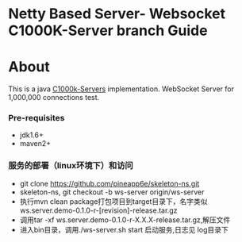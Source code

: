 Netty Based Server- Websocket C1000K-Server branch Guide
=====================

# About
  This is a java [C1000k-Servers](https://github.com/smallnest/C1000K-Servers) implementation. WebSocket Server for 1,000,000 connections test.

### Pre-requisites
 * jdk1.6+
 * maven2+
 
### 服务的部署（linux环境下）和访问
* git clone https://github.com/pineapp6e/skeleton-ns.git
* skeleton-ns, git checkout -b ws-server origin/ws-server
* 执行mvn clean package打包项目到target目录下，名字类似 ws.server.demo-0.1.0-r-[revision]-release.tar.gz 
* 调用tar -xf ws.server.demo-0.1.0-r-X.X.X-release.tar.gz,解压文件
* 进入bin目录，调用./ws-server.sh start 启动服务,日志见 log目录下



